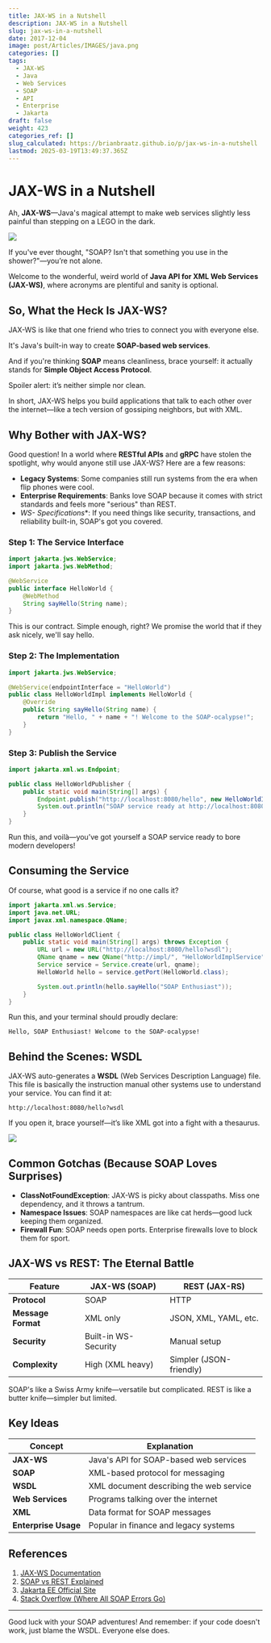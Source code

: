 ```yaml
---
title: JAX-WS in a Nutshell
description: JAX-WS in a Nutshell
slug: jax-ws-in-a-nutshell
date: 2017-12-04
image: post/Articles/IMAGES/java.png
categories: []
tags:
  - JAX-WS
  - Java
  - Web Services
  - SOAP
  - API
  - Enterprise
  - Jakarta
draft: false
weight: 423
categories_ref: []
slug_calculated: https://brianbraatz.github.io/p/jax-ws-in-a-nutshell
lastmod: 2025-03-19T13:49:37.365Z
---
```

# JAX-WS in a Nutshell

Ah, **JAX-WS**—Java's magical attempt to make web services slightly less painful than stepping on a LEGO in the dark.

![](/post/Articles/__SOAP/Pasted%20image%2020250214170226.png)

If you've ever thought, "SOAP? Isn't that something you use in the shower?"—you’re not alone.

Welcome to the wonderful, weird world of **Java API for XML Web Services (JAX-WS)**, where acronyms are plentiful and sanity is optional.

## So, What the Heck Is JAX-WS?

JAX-WS is like that one friend who tries to connect you with everyone else.

It's Java's built-in way to create **SOAP-based web services**.

And if you're thinking **SOAP** means cleanliness, brace yourself: it actually stands for **Simple Object Access Protocol**.

Spoiler alert: it’s neither simple nor clean.

In short, JAX-WS helps you build applications that talk to each other over the internet—like a tech version of gossiping neighbors, but with XML.

## Why Bother with JAX-WS?

Good question! In a world where **RESTful APIs** and **gRPC** have stolen the spotlight, why would anyone still use JAX-WS? Here are a few reasons:

* **Legacy Systems**: Some companies still run systems from the era when flip phones were cool.
* **Enterprise Requirements**: Banks love SOAP because it comes with strict standards and feels more "serious" than REST.
* **WS-* Specifications*\*: If you need things like security, transactions, and reliability built-in, SOAP's got you covered.

### Step 1: The Service Interface

```java
import jakarta.jws.WebService;
import jakarta.jws.WebMethod;

@WebService
public interface HelloWorld {
    @WebMethod
    String sayHello(String name);
}
```

This is our contract. Simple enough, right? We promise the world that if they ask nicely, we'll say hello.

### Step 2: The Implementation

```java
import jakarta.jws.WebService;

@WebService(endpointInterface = "HelloWorld")
public class HelloWorldImpl implements HelloWorld {
    @Override
    public String sayHello(String name) {
        return "Hello, " + name + "! Welcome to the SOAP-ocalypse!";
    }
}
```

### Step 3: Publish the Service

```java
import jakarta.xml.ws.Endpoint;

public class HelloWorldPublisher {
    public static void main(String[] args) {
        Endpoint.publish("http://localhost:8080/hello", new HelloWorldImpl());
        System.out.println("SOAP service ready at http://localhost:8080/hello?wsdl");
    }
}
```

Run this, and voilà—you’ve got yourself a SOAP service ready to bore modern developers!

## Consuming the Service

Of course, what good is a service if no one calls it?

```java
import jakarta.xml.ws.Service;
import java.net.URL;
import javax.xml.namespace.QName;

public class HelloWorldClient {
    public static void main(String[] args) throws Exception {
        URL url = new URL("http://localhost:8080/hello?wsdl");
        QName qname = new QName("http://impl/", "HelloWorldImplService");
        Service service = Service.create(url, qname);
        HelloWorld hello = service.getPort(HelloWorld.class);

        System.out.println(hello.sayHello("SOAP Enthusiast"));
    }
}
```

Run this, and your terminal should proudly declare:

```
Hello, SOAP Enthusiast! Welcome to the SOAP-ocalypse!
```

## Behind the Scenes: WSDL

JAX-WS auto-generates a **WSDL** (Web Services Description Language) file. This file is basically the instruction manual other systems use to understand your service. You can find it at:

```
http://localhost:8080/hello?wsdl
```

If you open it, brace yourself—it’s like XML got into a fight with a thesaurus.

![](/post/Articles/__SOAP/Pasted%20image%2020250214170731.png)

## Common Gotchas (Because SOAP Loves Surprises)

* **ClassNotFoundException**: JAX-WS is picky about classpaths. Miss one dependency, and it throws a tantrum.
* **Namespace Issues**: SOAP namespaces are like cat herds—good luck keeping them organized.
* **Firewall Fun**: SOAP needs open ports. Enterprise firewalls love to block them for sport.

## JAX-WS vs REST: The Eternal Battle

| **Feature**        | **JAX-WS (SOAP)**    | **REST (JAX-RS)**       |
| ------------------ | -------------------- | ----------------------- |
| **Protocol**       | SOAP                 | HTTP                    |
| **Message Format** | XML only             | JSON, XML, YAML, etc.   |
| **Security**       | Built-in WS-Security | Manual setup            |
| **Complexity**     | High (XML heavy)     | Simpler (JSON-friendly) |

SOAP's like a Swiss Army knife—versatile but complicated. REST is like a butter knife—simpler but limited.

## Key Ideas

| **Concept**          | **Explanation**                         |
| -------------------- | --------------------------------------- |
| **JAX-WS**           | Java's API for SOAP-based web services  |
| **SOAP**             | XML-based protocol for messaging        |
| **WSDL**             | XML document describing the web service |
| **Web Services**     | Programs talking over the internet      |
| **XML**              | Data format for SOAP messages           |
| **Enterprise Usage** | Popular in finance and legacy systems   |

## References

1. [JAX-WS Documentation](https://docs.oracle.com/javaee/7/tutorial/jaxws.htm)
2. [SOAP vs REST Explained](https://restfulapi.net/soap-vs-rest/)
3. [Jakarta EE Official Site](https://jakarta.ee/)
4. [Stack Overflow (Where All SOAP Errors Go)](https://stackoverflow.com/)

***

Good luck with your SOAP adventures! And remember: if your code doesn't work, just blame the WSDL. Everyone else does.
